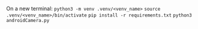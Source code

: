 On a new terminal:
`python3 -m venv .venv/<venv_name>`
`source .venv/<venv_name>/bin/activate`
`pip install -r requirements.txt`
`python3 androidCamera.py`
